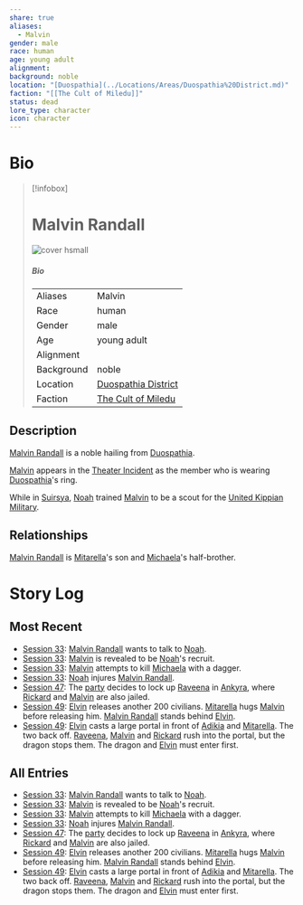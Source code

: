 ```yaml
---
share: true
aliases:
  - Malvin
gender: male
race: human
age: young adult
alignment: 
background: noble
location: "[Duospathia](../Locations/Areas/Duospathia%20District.md)"
faction: "[[The Cult of Miledu]]"
status: dead
lore_type: character
icon: character
---
```

# Bio
> [!infobox]
> # Malvin Randall
> ![cover hsmall](insertimage.png)
> ##### Bio
> |  |  |
> | ---- | ---- |
> | Aliases | Malvin|
> | Race| human |
> | Gender| male|
> | Age | young adult|
> | Alignment|| 
> | Background| noble|
> | Location|  [Duospathia District](../Locations/Areas/Duospathia%20District.md)|
> | Faction| [The Cult of Miledu](../../The%20Cult%20of%20Miledu.md)| 
## Description
[Malvin Randall](Malvin%20Randall.md) is a noble hailing from [Duospathia](../Locations/Areas/Duospathia%20District.md).

[Malvin](Malvin%20Randall.md) appears in the [Theater Incident](../../Theater%20Incident.md) as the member who is wearing [Duospathia](../Locations/Areas/Duospathia%20District.md)'s ring.

While in [Suirsya](../Locations/Continents/Suirsya.md), [Noah](../PCs/Noah%20Skie.md) trained [Malvin](Malvin%20Randall.md) to be a scout for the [United Kippian Military](../Factions/United%20Kippian%20Military.md).
## Relationships
[Malvin Randall](Malvin%20Randall.md) is [Mitarella](../../Mitarella%20Randall.md)'s son and [Michaela](../../Michaela%20Randall.md)'s half-brother.
# Story Log
## Most Recent
- [Session 33](../../Session%2033.md): [Malvin Randall](Malvin%20Randall.md) wants to talk to [Noah](Noah%20Skie.md).
- [Session 33](../../Session%2033.md): [Malvin](Malvin%20Randall.md) is revealed to be [Noah](Noah%20Skie.md)'s recruit.
- [Session 33](../../Session%2033.md): [Malvin](Malvin%20Randall.md) attempts to kill [Michaela](Michaela%20Randall.md) with a dagger.
- [Session 33](../../Session%2033.md): [Noah](Noah%20Skie.md) injures [Malvin Randall](Malvin%20Randall.md).
- [Session 47](../Session%20Log/Session%2047.md): The [party](Seven%20Up....md) decides to lock up [Raveena](Raveena%20Malandar.md) in [Ankyra](Ankyra%20District.md), where [Rickard](Rickard%20Kyp.md) and [Malvin](Malvin%20Randall.md) are also jailed.
- [Session 49](../Session%20Log/Session%2049.md): [Elvin](Elvin%20Claymore.md) releases another 200 civilians. [Mitarella](Mitarella%20Randall.md) hugs [Malvin](Malvin%20Randall.md) before releasing him. [Malvin Randall](Malvin%20Randall.md) stands behind [Elvin](Elvin%20Claymore.md).
- [Session 49](../Session%20Log/Session%2049.md): [Elvin](Elvin%20Claymore.md) casts a large portal in front of [Adikia](Adikia%20Unalome.md) and [Mitarella](Mitarella%20Randall.md). The two back off. [Raveena](Raveena%20Malandar.md), [Malvin](Malvin%20Randall.md) and [Rickard](Rickard%20Kyp.md) rush into the portal, but the dragon stops them. The dragon and [Elvin](Elvin%20Claymore.md) must enter first.

## All Entries
- [Session 33](../../Session%2033.md): [Malvin Randall](Malvin%20Randall.md) wants to talk to [Noah](Noah%20Skie.md).
- [Session 33](../../Session%2033.md): [Malvin](Malvin%20Randall.md) is revealed to be [Noah](Noah%20Skie.md)'s recruit.
- [Session 33](../../Session%2033.md): [Malvin](Malvin%20Randall.md) attempts to kill [Michaela](Michaela%20Randall.md) with a dagger.
- [Session 33](../../Session%2033.md): [Noah](Noah%20Skie.md) injures [Malvin Randall](Malvin%20Randall.md).
- [Session 47](../Session%20Log/Session%2047.md): The [party](Seven%20Up....md) decides to lock up [Raveena](Raveena%20Malandar.md) in [Ankyra](Ankyra%20District.md), where [Rickard](Rickard%20Kyp.md) and [Malvin](Malvin%20Randall.md) are also jailed.
- [Session 49](../Session%20Log/Session%2049.md): [Elvin](Elvin%20Claymore.md) releases another 200 civilians. [Mitarella](Mitarella%20Randall.md) hugs [Malvin](Malvin%20Randall.md) before releasing him. [Malvin Randall](Malvin%20Randall.md) stands behind [Elvin](Elvin%20Claymore.md).
- [Session 49](../Session%20Log/Session%2049.md): [Elvin](Elvin%20Claymore.md) casts a large portal in front of [Adikia](Adikia%20Unalome.md) and [Mitarella](Mitarella%20Randall.md). The two back off. [Raveena](Raveena%20Malandar.md), [Malvin](Malvin%20Randall.md) and [Rickard](Rickard%20Kyp.md) rush into the portal, but the dragon stops them. The dragon and [Elvin](Elvin%20Claymore.md) must enter first.
